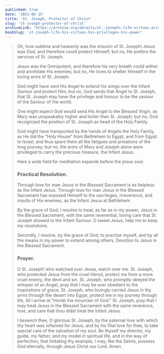 ```yaml
---
published: true
date: '2021-05-15'
title: 'St. Joseph, Protector of Christ'
slug: 'st-joseph-protector-of-christ'
archiveLink: 'https://archive.org/details/st.-josephs-life-virtues-privileges-power/page/286?view=theater'
bookSlug: 'st-joseph-life-his-virtues-his-privileges-his-power'
---
```


> Oh, how sublime and heavenly was the mission of St. Joseph! Jesus was God, and therefore could protect Himself; but no, He prefers the services of St. Joseph.
>
> Jesus was the Omnipotent, and therefore his very breath could wither and annihilate His enemies; but no, He loves to shelter Himself in the loving arms of St. Joseph.
>
> God might have sent His Angel to extend his wings over the Infant Saviour and protect Him; but no, God sends that Angel to St. Joseph, that St. Joseph may have the privilege and honour to be the saviour of the Saviour of the world.
>
> One might expect God would send His Angel to the Blessed Virgin, as Mary was unspeakably higher and holier than St. Joseph; but no, God recognized the position of St. Joseph as head of the Holy Family.
>
> God might have transported by the hands of Angels the Holy Family, as He did the "Holy House" from Bethlehem to Egypt, and from Egypt to Israel, and thus spare them all the fatigues and privations of the long journey; but no, the arms of Mary and Joseph alone were privileged to carry the precious treasure, the Infant Jesus.
>
> Here a wide field for meditation expands before the pious soul.
>
> ### Practical Resolution.
>
> Through love for man Jesus in the Blessed Sacrament is as helpless as the Infant Jesus. Through love for man Jesus in the Blessed Sacrament has exposed Himself to the sacrileges, irreverence, and insults of His enemies, as the Infant Jesus at Bethlehem.
>
> By the grace of God, I resolve to treat, as far as in my power, Jesus in the Blessed Sacrament, with the same reverential, loving care that St. Joseph showed to the Infant Saviour. O sweet Jesus, help me to keep my resolutions.
>
> Secondly, I resolve, by the grace of God, to practise myself, and by all the means in my power to extend among others, Devotion to Jesus in the Blessed Sacrament.
>
> ### Prayer.
>
> O St. Joseph! who watched over Jesus, watch over me. St. Joseph, who protected Jesus from the cruel Herod, protect me from a more cruel enemy, the devil and sin. St. Joseph, who promptly obeyed the whisper of an Angel, pray that I may be ever obedient to the inspirations of grace. St. Joseph, who lovingly carried Jesus in thy arms through the desert into Egypt, protect me in my journey through life, till I arrive at "Horeb the mountain of God." St. Joseph, pray that I may treat Jesus in the Blessed Sacrament with the same reverence, love, and care that thou didst treat the Infant Jesus.
>
> I beseech thee, O glorious St. Joseph, by the paternal love with which thy heart was inflamed for Jesus, and by his filial love for thee, to take special care of the salvation of my soul. Be thyself my director, my guide, my father, and my model in spiritual life, and in the way of perfection, that imitating thy example, I may, like the Saints, possess God eternally, through Jesus Christ our Lord. Amen.
